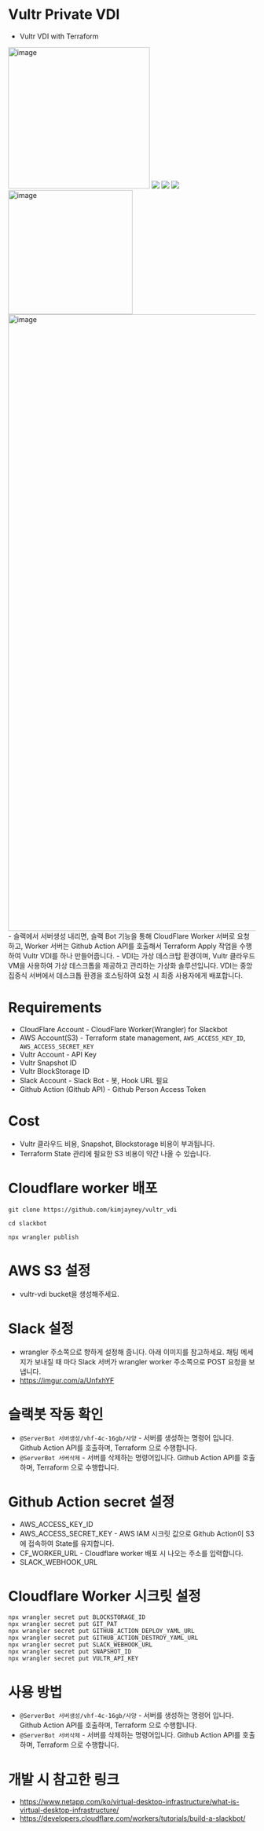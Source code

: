 # Vultr Private VDI 
- Vultr VDI with Terraform
<img width="288" alt="image" src="https://user-images.githubusercontent.com/3627483/205460464-0c65c0b8-5528-4d75-9558-fb275029cd53.png">
<img src="https://user-images.githubusercontent.com/3627483/205460512-2786d59d-70dc-43ca-b445-44b2a6080df6.png">
<img src="https://user-images.githubusercontent.com/3627483/205460761-4c32191d-d4f8-47fa-9b66-1324cd79b970.png">
<img src="https://user-images.githubusercontent.com/3627483/205460949-f4799c63-e4b7-4492-a3d8-083379db9026.png">
<img width="253" alt="image" src="https://user-images.githubusercontent.com/3627483/205461597-440dad80-4bba-4506-b813-9e40563ec3b6.png">
<img width="1256" alt="image" src="https://user-images.githubusercontent.com/3627483/205461588-d67e1c69-57c0-4dbf-8521-76e63fa8c8d8.png">
- 슬랙에서 서버생성 내리면, 슬랙 Bot 기능을 통해 CloudFlare Worker 서버로 요청하고, Worker 서버는 Github Action API를 호출해서 Terraform Apply 작업을 수행하여 Vultr VDI를 하나 만들어줍니다. 
- VDI는 가상 데스크탑 환경이며, Vultr 클라우드 VM을 사용하여 가상 데스크톱을 제공하고 관리하는 가상화 솔루션입니다. VDI는 중앙 집중식 서버에서 데스크톱 환경을 호스팅하여 요청 시 최종 사용자에게 배포합니다.  

# Requirements
- CloudFlare Account - CloudFlare Worker(Wrangler) for Slackbot
- AWS Account(S3) - Terraform state management, `AWS_ACCESS_KEY_ID`, `AWS_ACCESS_SECRET_KEY`
- Vultr Account - API Key
- Vultr Snapshot ID
- Vultr BlockStorage ID 
- Slack Account - Slack Bot - 봇, Hook URL 필요
- Github Action (Github API) - Github Person Access Token

# Cost
- Vultr 클라우드 비용, Snapshot, Blockstorage 비용이 부과됩니다. 
- Terraform State 관리에 필요한 S3 비용이 약간 나올 수 있습니다.

# Cloudflare worker 배포
```
git clone https://github.com/kimjayney/vultr_vdi
```
```
cd slackbot
```
```
npx wrangler publish
```

# AWS S3 설정
- vultr-vdi bucket을 생성해주세요.

# Slack 설정
-  wrangler 주소쪽으로 향하게 설정해 줍니다. 아래 이미지를 참고하세요. 채팅 메세지가 보내질 때 마다 Slack 서버가 wrangler worker 주소쪽으로 POST 요청을 보냅니다. 
- https://imgur.com/a/UnfxhYF

# 슬랙봇 작동 확인
- `@ServerBot 서버생성/vhf-4c-16gb/사양` - 서버를 생성하는 명령어 입니다. Github Action API를 호출하며, Terraform 으로 수행합니다.
- `@ServerBot 서버삭제` - 서버를 삭제하는 명령어입니다. Github Action API를 호출하며, Terraform 으로 수행합니다.

# Github Action secret 설정
- AWS_ACCESS_KEY_ID
- AWS_ACCESS_SECRET_KEY - AWS IAM 시크릿 값으로 Github Action이 S3에 접속하여 State를 유지합니다.
- CF_WORKER_URL - Cloudflare worker 배포 시 나오는 주소를 입력합니다. 
- SLACK_WEBHOOK_URL

# Cloudflare Worker 시크릿 설정
```
npx wrangler secret put BLOCKSTORAGE_ID
npx wrangler secret put GIT_PAT
npx wrangler secret put GITHUB_ACTION_DEPLOY_YAML_URL	
npx wrangler secret put GITHUB_ACTION_DESTROY_YAML_URL	
npx wrangler secret put SLACK_WEBHOOK_URL
npx wrangler secret put SNAPSHOT_ID
npx wrangler secret put VULTR_API_KEY
```
# 사용 방법
- `@ServerBot 서버생성/vhf-4c-16gb/사양` - 서버를 생성하는 명령어 입니다. Github Action API를 호출하며, Terraform 으로 수행합니다.
- `@ServerBot 서버삭제` - 서버를 삭제하는 명령어입니다. Github Action API를 호출하며, Terraform 으로 수행합니다.


# 개발 시 참고한 링크
- https://www.netapp.com/ko/virtual-desktop-infrastructure/what-is-virtual-desktop-infrastructure/
- https://developers.cloudflare.com/workers/tutorials/build-a-slackbot/